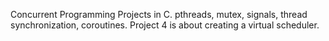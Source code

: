 Concurrent Programming Projects in C. pthreads, mutex, signals, thread synchronization, coroutines. 
Project 4 is about creating a virtual scheduler.
